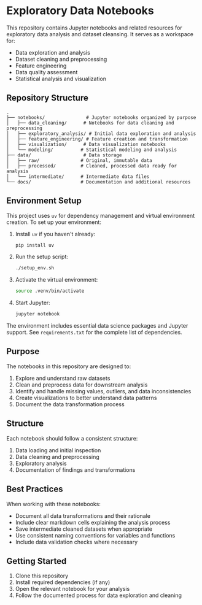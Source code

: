 # Exploratory Data Notebooks

This repository contains Jupyter notebooks and related resources for exploratory data analysis and dataset cleansing. It serves as a workspace for:

- Data exploration and analysis
- Dataset cleaning and preprocessing
- Feature engineering
- Data quality assessment
- Statistical analysis and visualization

## Repository Structure

```
.
├── notebooks/               # Jupyter notebooks organized by purpose
│   ├── data_cleaning/      # Notebooks for data cleaning and preprocessing
│   ├── exploratory_analysis/ # Initial data exploration and analysis
│   ├── feature_engineering/ # Feature creation and transformation
│   ├── visualization/      # Data visualization notebooks
│   └── modeling/          # Statistical modeling and analysis
├── data/                   # Data storage
│   ├── raw/               # Original, immutable data
│   ├── processed/         # Cleaned, processed data ready for analysis
│   └── intermediate/      # Intermediate data files
└── docs/                  # Documentation and additional resources
```

## Environment Setup

This project uses `uv` for dependency management and virtual environment creation. To set up your environment:

1. Install `uv` if you haven't already:
   ```bash
   pip install uv
   ```

2. Run the setup script:
   ```bash
   ./setup_env.sh
   ```

3. Activate the virtual environment:
   ```bash
   source .venv/bin/activate
   ```

4. Start Jupyter:
   ```bash
   jupyter notebook
   ```

The environment includes essential data science packages and Jupyter support. See `requirements.txt` for the complete list of dependencies.

## Purpose

The notebooks in this repository are designed to:
1. Explore and understand raw datasets
2. Clean and preprocess data for downstream analysis
3. Identify and handle missing values, outliers, and data inconsistencies
4. Create visualizations to better understand data patterns
5. Document the data transformation process

## Structure

Each notebook should follow a consistent structure:
1. Data loading and initial inspection
2. Data cleaning and preprocessing
3. Exploratory analysis
4. Documentation of findings and transformations

## Best Practices

When working with these notebooks:
- Document all data transformations and their rationale
- Include clear markdown cells explaining the analysis process
- Save intermediate cleaned datasets when appropriate
- Use consistent naming conventions for variables and functions
- Include data validation checks where necessary

## Getting Started

1. Clone this repository
2. Install required dependencies (if any)
3. Open the relevant notebook for your analysis
4. Follow the documented process for data exploration and cleaning
